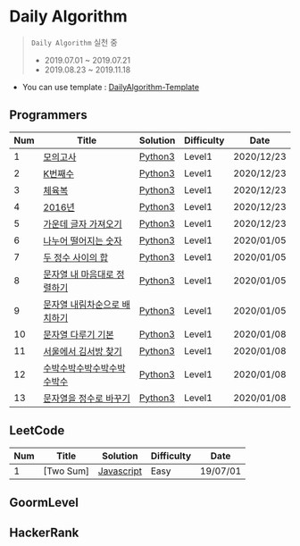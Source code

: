 # Daily Algorithm

> `Daily Algorithm` 실천 중<br>
> - 2019.07.01 ~ 2019.07.21<br>
> - 2019.08.23 ~ 2019.11.18<br>

- You can use template : [DailyAlgorithm-Template](https://github.com/MiryangJung/DailyAlgorithm-Template)



## Programmers

| Num | Title | Solution | Difficulty | Date |
|-----| ----- | -------- | ---------- | ---- |
| 1 | [모의고사] | [Python3](./Programmers/1.모의고사.py) | Level1 | 2020/12/23 |
| 2 | [K번째수] | [Python3](./Programmers/2.K번째수.py) | Level1 | 2020/12/23 |
| 3 | [체육복] | [Python3](./Programmers/3.체육복.py) | Level1 | 2020/12/23 |
| 4 | [2016년] | [Python3](./Programmers/4.2016년.py) | Level1 | 2020/12/23 |
| 5 | [가운데 글자 가져오기] | [Python3](./Programmers/5.가운데글자가져오기.py) | Level1 | 2020/12/23 |
| 6 | [나누어 떨어지는 숫자] | [Python3](./Programmers/6.나누어떨어지는숫자배열.py) | Level1 | 2020/01/05 |
| 7 | [두 정수 사이의 합] | [Python3](./Programmers/7.두정수사이의합.py) | Level1 | 2020/01/05 |
| 8 | [문자열 내 마음대로 정렬하기] | [Python3](./Programmers/8.문자열내마음대로정렬하기.py) | Level1 | 2020/01/05 |
| 9 | [문자열 내림차순으로 배치하기] | [Python3](./Programmers/9.문자열내림차순으로배치하기.py) | Level1 | 2020/01/05 |
| 10 | [문자열 다루기 기본] | [Python3](./Programmers/10.문자열다루기기본.py) | Level1 | 2020/01/08 |
| 11 | [서울에서 김서방 찾기] | [Python3](./Programmers/11.서울에서김서방찾기.py) | Level1 | 2020/01/08 |
| 12 | [수박수박수박수박수박수박수] | [Python3](./Programmers/11.수박수박수박수박수박수박수.py) | Level1 | 2020/01/08 |
| 13 | [문자열을 정수로 바꾸기] | [Python3](./Programmers/11.수박수박수박수박수박수박수.py) | Level1 | 2020/01/08 |


## LeetCode

| Num | Title | Solution | Difficulty | Date |
|-----| ----- | -------- | ---------- | ---- |
| 1 | [Two Sum] | [Javascript](./LeetCode/1.TwoSum.js) | Easy | 19/07/01 |


## GoormLevel


## HackerRank


<!-- Programmers Link -->
[모의고사]: https://programmers.co.kr/learn/courses/30/lessons/42840
[K번째수]: https://programmers.co.kr/learn/courses/30/lessons/42748
[체육복]: https://programmers.co.kr/learn/courses/30/lessons/42862
[2016년]: https://programmers.co.kr/learn/courses/30/lessons/12901
[가운데 글자 가져오기]: https://programmers.co.kr/learn/courses/30/lessons/12903
[나누어 떨어지는 숫자]: https://programmers.co.kr/learn/courses/30/lessons/12910
[두 정수 사이의 합]: https://programmers.co.kr/learn/courses/30/lessons/12912
[문자열 내 마음대로 정렬하기]: https://programmers.co.kr/learn/courses/30/lessons/12915
[문자열 내림차순으로 배치하기]: https://programmers.co.kr/learn/courses/30/lessons/12917
[문자열 다루기 기본]: https://programmers.co.kr/learn/courses/30/lessons/12918
[서울에서 김서방 찾기]: https://programmers.co.kr/learn/courses/30/lessons/12919
[수박수박수박수박수박수박수]: https://programmers.co.kr/learn/courses/30/lessons/12922
[문자열을 정수로 바꾸기]: https://programmers.co.kr/learn/courses/30/lessons/12925